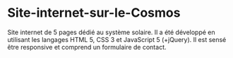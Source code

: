 # Site-internet-sur-le-Cosmos
Site internet de 5 pages dédié au système solaire. Il a été développé en utilisant les langages HTML 5, CSS 3 et JavaScript 5 (+jQuery). Il est sensé être responsive et comprend un formulaire de contact.

